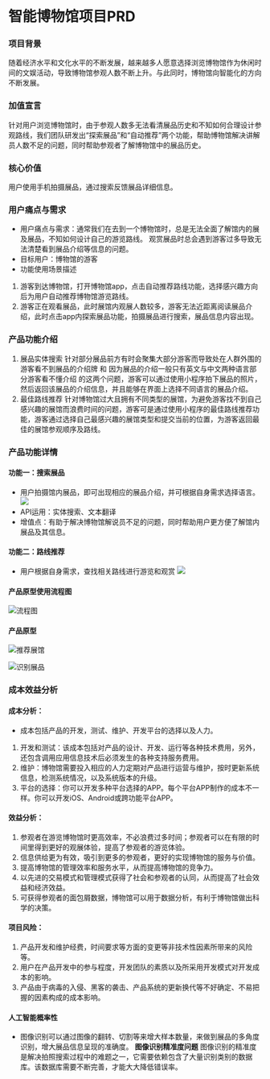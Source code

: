 # 智能博物馆项目PRD

### 项目背景
随着经济水平和文化水平的不断发展，越来越多人愿意选择浏览博物馆作为休闲时间的文娱活动，导致博物馆参观人数不断上升。与此同时，博物馆向智能化的方向不断发展。

### 加值宣言
针对用户浏览博物馆时，由于参观人数多无法看清展品历史和不知如何合理设计参观路线，我们团队研发出“探索展品”和“自动推荐”两个功能，帮助博物馆解决讲解员人数不足的问题，同时帮助参观者了解博物馆中的展品历史。

### 核心价值
用户使用手机拍摄展品，通过搜索反馈展品详细信息。


### 用户痛点与需求
* 用户痛点与需求：通常我们在去到一个博物馆时，总是无法全面了解馆内的展及展品，不知如何设计自己的游览路线。
           观赏展品时总会遇到游客过多导致无法清楚看到展品介绍等信息的问题。
* 目标用户：博物馆的游客
* 功能使用场景描述
1. 游客到达博物馆，打开博物馆app，点击自动推荐路线功能，选择感兴趣方向后为用户自动推荐博物馆游览路线。
2. 游客正在观看展品，此时展馆内观展人数较多，游客无法近距离阅读展品介绍，此时点击app内探索展品功能，拍摄展品进行搜索，展品信息内容出现。

### 产品功能介绍
1. 展品实体搜索
针对部分展品前方有时会聚集大部分游客而导致处在人群外围的游客看不到展品的介绍牌 和 因为展品的介绍一般只有英文与中文两种语言部分游客看不懂介绍 的这两个问题，游客可以通过使用小程序拍下展品的照片，然后返回该展品的介绍信息，并且能够在界面上选择不同语言的展品介绍。
2. 最佳路线推荐
针对博物馆过大且拥有不同类型的展馆，为避免游客找不到自己感兴趣的展馆而浪费时间的问题，游客可是通过使用小程序的最佳路线推荐功能，游客通过选择自己最感兴趣的展馆类型和提交当前的位置，为游客返回最佳的展馆参观顺序及路线。



### 产品功能详情

#### 功能一：搜索展品
- 用户拍摄馆内展品，即可出现相应的展品介绍，并可根据自身需求选择语言。
![ ](https://images.gitee.com/uploads/images/2019/1111/014553_e50caa58_1829829.png)
- API运用：实体搜索、文本翻译
- 增值点：有助于解决博物馆解说员不足的问题，同时帮助用户更方便了解馆内展品及其信息。

#### 功能二：路线推荐
- 用户根据自身需求，查找相关路线进行游览和观赏
![ ](https://images.gitee.com/uploads/images/2019/1111/165420_3c2e7751_1648163.png "final.png")





#### 产品原型使用流程图
![流程图](https://images.gitee.com/uploads/images/2019/1111/170406_50dcd802_1829817.jpeg "演示文稿1.jpg")


#### 产品原型
![推荐展馆](https://images.gitee.com/uploads/images/2019/1215/185734_e06fd978_1648195.png "72cda24e09301cbab16f5b6c7ca5d68.png")

![识别展品](https://images.gitee.com/uploads/images/2019/1215/185747_7421d497_1648195.png "51ee6c4df712e33d1cc3efdee37a757.png")

### 成本效益分析

#### 成本分析：

- 成本包括产品的开发，测试、维护、开发平台的选择以及人力。

1. 开发和测试：该成本包括对产品的设计、开发、运行等各种技术费用，另外，还包含调用应用信息技术后必须发生的各种支持服务费用。
2. 维护：博物馆需要投入相应的人力定期对产品进行运营与维护，按时更新系统信息，检测系统情况，以及系统版本的升级。
3. 平台的选择：你可以开发多种平台选择的APP。每个平台APP制作的成本不一样。你可以开发iOS、Android或跨功能平台APP。

#### 效益分析：

1. 参观者在游览博物馆时更高效率，不必浪费过多时间；参观者可以在有限的时间里得到更好的观展体验，提高了参观者的游览体验。
2. 信息供给更为有效，吸引到更多的参观者，更好的实现博物馆的服务与价值。
3. 提高博物馆的管理效率和服务水平，从而提高博物馆的竞争力。
4. 以先进的交易模式和管理模式获得了社会和参观者的认同，从而提高了社会效益和经济效益。
5. 可获得参观者的面包屑数据，博物馆可以用于数据分析，有利于博物馆做出科学的决策。

#### 项目风险：

1. 产品开发和维护经费，时间要求等方面的变更等非技术性因素所带来的风险等。
2. 用户在产品开发中的参与程度，开发团队的素质以及所采用开发模式对开发成本的影响。
3. 产品由于病毒的入侵、黑客的袭击、产品系统的更新换代等不好确定、不易把握的因素构成的成本影响。

#### 人工智能概率性

- 图像识别可以通过图像的翻转、切割等来增大样本数量，来做到展品的多角度识别，增大展品信息呈现的准确度。
**图像识别精准度问题**
图像识别的精准度是解决拍照搜索过程中的难题之一，它需要依赖包含了大量识别类别的数据库。该数据库需要不断完善，才能大大降低错误率。

